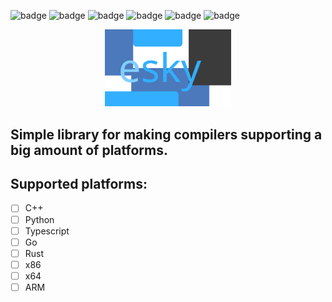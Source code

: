 ![badge](https://img.shields.io/bitbucket/issues-raw/hikelang/esky)
![badge](https://img.shields.io/github/license/hikelang/esky)
![badge](https://img.shields.io/github/downloads/hikelang/esky/total)
![badge](https://img.shields.io/github/commit-activity/m/hikelang/esky)
![badge](https://img.shields.io/github/stars/hikelang/esky)
![badge](https://img.shields.io/tokei/lines/github/hikelang/esky)


<p align="center">
  <img src="images/banner.svg" width="40%"></img>
  <h2>Simple library for making compilers supporting a big amount of platforms.</h2>
</p>

## Supported platforms:
- [ ] C++
- [ ] Python
- [ ] Typescript
- [ ] Go
- [ ] Rust
- [ ] x86
- [ ] x64
- [ ] ARM

